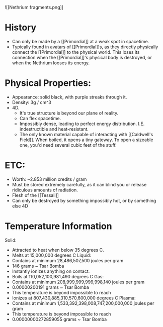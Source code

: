 ![[Nethrium fragments.png]]
# History
- Can only be made by a [[Primordial]] at a weak spot in spacetime. 
- Typically found in avatars of [[Primordial]]s, as they directly physically connect the [[Primordial]] to the physical world. This loses its connection when the [[Primordial]]'s physical body is destroyed, or when the Nethrium looses its energy. 
# Physical Properties:
- Appearance: solid black, with purple streaks through it. 
- Density: 3g / cm^3
- 4D.
	- It's true structure is beyond our plane of reality. 
	- Can flex spacetime.
	- Impossibly dense, leading to perfect energy distribution. I.E. indestructible and heat-resistant. 
	- The only known material capable of interacting with [[Caldwell's Field]]. When boiled, it opens a tiny gateway. To open a sizeable one, you'd need several cubic feet of the stuff. 

# ETC:
- Worth: ~2.853 million credits / gram
- Must be stored extremely carefully, as it can blind you or release ridiculous amounts of radiation.
- Flesh of the [[Tessali]]
- Can only be destroyed by something impossibly hot, or by something else 4D

# Temperature Information
Solid:
- Attracted to heat when below 35 degrees C.
- Melts at 15,000,000 degrees C
Liquid:
- Contains at minimum 28,486,507,500 joules per gram
- 146 grams ~ Tsar Bomba
- Instantly ionizes anything on contact. 
- Boils at 110,052,100,981,490 degrees C
Gas:
- Contains at minimum 208,999,999,999,998,140 joules per gram
- 0.00000200191 grams ~ Tsar Bomba
- This temperature is beyond impossible to reach
- Ionizes at 807,430,885,310,570,600,000 degrees C
Plasma:
- Contains at minimum 1,533,392,398,008,747,200,000,000 joules per gram
- This temperature is beyond impossible to reach
- 0.00000000272859055 grams ~ Tsar Bomba